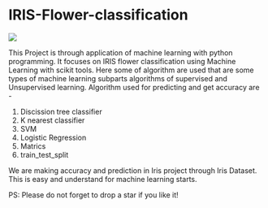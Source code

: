 # IRIS-Flower-classification

<img src="https://miro.medium.com/max/875/1*7bnLKsChXq94QjtAiRn40w.png">

This Project is through application of machine learning with python programming.
It focuses on IRIS flower classification using Machine Learning with scikit tools. 
Here some of algorithm are used that are some types of machine learning subparts algorithms of supervised and Unsupervised learning.
Algorithm used for predicting and get accuracy are -
1. Discission tree classifier 
2. K nearest classifier
3. SVM
4. Logistic Regression 
5. Matrics
6. train_test_split

We are making accuracy and prediction in Iris project through Iris Dataset.
This is easy and understand for machine learning starts.

PS: Please do not forget to drop a star if you like it!
